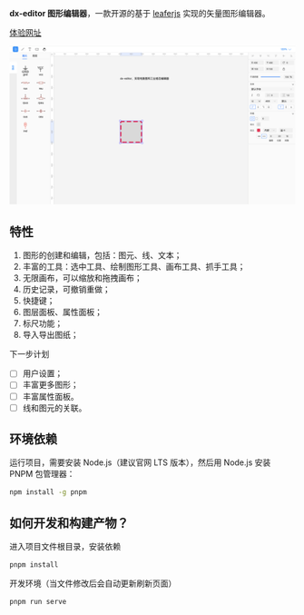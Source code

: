 <!--
 * @Description: 
 * @Author: ldx
 * @Date: 2024-08-20 14:33:49
 * @LastEditors: ldx
 * @LastEditTime: 2024-09-06 17:32:56
-->

**dx-editor 图形编辑器**，一款开源的基于 [leaferjs](https://www.leaferjs.com/ui/) 实现的矢量图形编辑器。

[体验网址](https://leidao.github.io/dx-editor/)

![Screenshot](screenshot.png)

## 特性

1. 图形的创建和编辑，包括：图元、线、文本；
2. 丰富的工具：选中工具、绘制图形工具、画布工具、抓手工具；
3. 无限画布，可以缩放和拖拽画布；
4. 历史记录，可撤销重做；
5. 快捷键；
6. 图层面板、属性面板；
7. 标尺功能；
8. 导入导出图纸；

下一步计划

- [ ] 用户设置；
- [ ] 丰富更多图形；
- [ ] 丰富属性面板。
- [ ] 线和图元的关联。

## 环境依赖

运行项目，需要安装 Node.js（建议官网 LTS 版本），然后用 Node.js 安装 PNPM 包管理器：

```sh
npm install -g pnpm
```

## 如何开发和构建产物？

进入项目文件根目录，安装依赖

```sh
pnpm install
```

开发环境（当文件修改后会自动更新刷新页面）

```sh
pnpm run serve
```